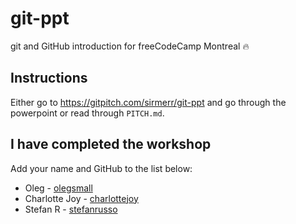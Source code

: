 # git-ppt

git and GitHub introduction for freeCodeCamp Montreal :fire:

## Instructions
Either go to https://gitpitch.com/sirmerr/git-ppt and go through the powerpoint or read through `PITCH.md`.

## I have completed the workshop
Add your name and GitHub to the list below:

- Oleg - [olegsmall](https://github.com/olegsmall/)
- Charlotte Joy - [charlottejoy](https://github.com/charlottejoy)
- Stefan R - [stefanrusso](https://github.com/stefanrusso)

